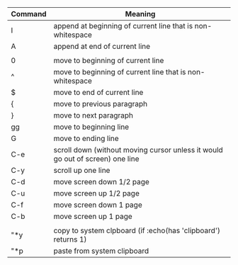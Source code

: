 | Command       | Meaning       |
| ------------- | ------------- |
| I             | append at beginning of current line that is non-whitespace |
| A             | append at end of current line |
|               |               |
| 0             | move to beginning of current line |
| ^             | move to beginning of current line that is non-whitespace |
| $             | move to end of current line |
| {             | move to previous paragraph |
| }             | move to next paragraph |
| gg            | move to beginning line |
| G             | move to ending line |
| C-e           | scroll down (without moving cursor unless it would go out of screen) one line |
| C-y           | scroll up one line |
| C-d           | move screen down 1/2 page |
| C-u           | move screen up 1/2 page |
| C-f           | move screen down 1 page |
| C-b           | move screen up 1 page |
|               |               |
| "*y           | copy to system clpboard (if :echo(has 'clipboard') returns 1) |
| "*p           | paste from system clipboard |
